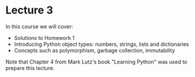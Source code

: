 # Lecture 3

In this course we will cover:

- Solutions to Homework 1 
- Introducing Python object types: numbers, strings, lists and dictionaries
- Concepts such as polymorphism, garbage collection, immutability

Note that Chapter 4 from Mark Lutz's book "Learning Python" was used to prepare this lecture.
